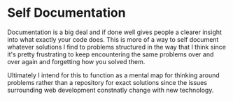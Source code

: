 # Self Documentation

Documentation is a big deal and if done well gives people a clearer insight into what exactly your code does. This is more of a way to self document whatever solutions I find to problems structured in the way that I think since it's pretty frustrating to keep encountering the same problems over and over again and forgetting how you solved them. 

Ultimately I intend for this to function as a mental map for thinking around problems rather than a repository for exact solutions since the issues surrounding web development constnatly change with new technology. 
